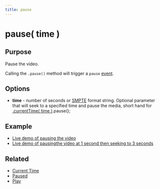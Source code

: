 ```yaml
---
title: pause
---
```

# pause( time ) #

## Purpose ##

Pause the video.

Calling the `.pause()` method will trigger a `pause` [event](/popcorn-docs/events/).

## Options ##

* **time** - number of seconds or [SMPTE](http://en.wikipedia.org/wiki/SMPTE_timecode) format string. Optional parameter that will seek to a specified time and pause the media, short hand for [.currentTime( time )](#currentTime).pause();

## Example ##

* [Live demo of pausing the video](http://jsfiddle.net/popcornjs/a4t4U/)
* [Live demo of pausingthe video at 1 second then seeking to 3 seconds](http://jsfiddle.net/popcornjs/hhtEA/)

## Related ##

* [Current Time](#currentTime)
* [Paused](#paused)
* [Play](#play)
